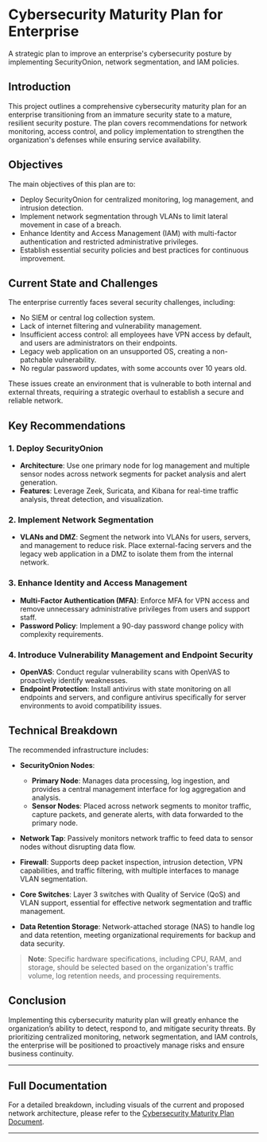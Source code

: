 # Cybersecurity Maturity Plan for Enterprise
A strategic plan to improve an enterprise's cybersecurity posture by implementing SecurityOnion, network segmentation, and IAM policies.

## Introduction
This project outlines a comprehensive cybersecurity maturity plan for an enterprise transitioning from an immature security state to a mature, resilient security posture. The plan covers recommendations for network monitoring, access control, and policy implementation to strengthen the organization's defenses while ensuring service availability.

## Objectives
The main objectives of this plan are to:
- Deploy SecurityOnion for centralized monitoring, log management, and intrusion detection.
- Implement network segmentation through VLANs to limit lateral movement in case of a breach.
- Enhance Identity and Access Management (IAM) with multi-factor authentication and restricted administrative privileges.
- Establish essential security policies and best practices for continuous improvement.

## Current State and Challenges
The enterprise currently faces several security challenges, including:
- No SIEM or central log collection system.
- Lack of internet filtering and vulnerability management.
- Insufficient access control: all employees have VPN access by default, and users are administrators on their endpoints.
- Legacy web application on an unsupported OS, creating a non-patchable vulnerability.
- No regular password updates, with some accounts over 10 years old.
  
These issues create an environment that is vulnerable to both internal and external threats, requiring a strategic overhaul to establish a secure and reliable network.

## Key Recommendations
### 1. Deploy SecurityOnion
   - **Architecture**: Use one primary node for log management and multiple sensor nodes across network segments for packet analysis and alert generation.
   - **Features**: Leverage Zeek, Suricata, and Kibana for real-time traffic analysis, threat detection, and visualization.

### 2. Implement Network Segmentation
   - **VLANs and DMZ**: Segment the network into VLANs for users, servers, and management to reduce risk. Place external-facing servers and the legacy web application in a DMZ to isolate them from the internal network.

### 3. Enhance Identity and Access Management
   - **Multi-Factor Authentication (MFA)**: Enforce MFA for VPN access and remove unnecessary administrative privileges from users and support staff.
   - **Password Policy**: Implement a 90-day password change policy with complexity requirements.

### 4. Introduce Vulnerability Management and Endpoint Security
   - **OpenVAS**: Conduct regular vulnerability scans with OpenVAS to proactively identify weaknesses.
   - **Endpoint Protection**: Install antivirus with state monitoring on all endpoints and servers, and configure antivirus specifically for server environments to avoid compatibility issues.

## Technical Breakdown

The recommended infrastructure includes:

- **SecurityOnion Nodes**:
  - **Primary Node**: Manages data processing, log ingestion, and provides a central management interface for log aggregation and analysis.
  - **Sensor Nodes**: Placed across network segments to monitor traffic, capture packets, and generate alerts, with data forwarded to the primary node.

- **Network Tap**: Passively monitors network traffic to feed data to sensor nodes without disrupting data flow.

- **Firewall**: Supports deep packet inspection, intrusion detection, VPN capabilities, and traffic filtering, with multiple interfaces to manage VLAN segmentation.

- **Core Switches**: Layer 3 switches with Quality of Service (QoS) and VLAN support, essential for effective network segmentation and traffic management.

- **Data Retention Storage**: Network-attached storage (NAS) to handle log and data retention, meeting organizational requirements for backup and data security.

> **Note**: Specific hardware specifications, including CPU, RAM, and storage, should be selected based on the organization's traffic volume, log retention needs, and processing requirements.


## Conclusion
Implementing this cybersecurity maturity plan will greatly enhance the organization’s ability to detect, respond to, and mitigate security threats. By prioritizing centralized monitoring, network segmentation, and IAM controls, the enterprise will be positioned to proactively manage risks and ensure business continuity.

---

## Full Documentation
For a detailed breakdown, including visuals of the current and proposed network architecture, please refer to the [Cybersecurity Maturity Plan Document](path/to/document.pdf).

---


